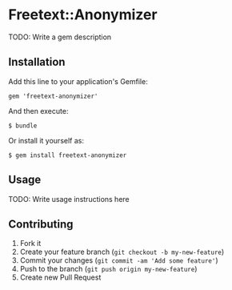 # Freetext::Anonymizer

TODO: Write a gem description

## Installation

Add this line to your application's Gemfile:

    gem 'freetext-anonymizer'

And then execute:

    $ bundle

Or install it yourself as:

    $ gem install freetext-anonymizer

## Usage

TODO: Write usage instructions here

## Contributing

1. Fork it
2. Create your feature branch (`git checkout -b my-new-feature`)
3. Commit your changes (`git commit -am 'Add some feature'`)
4. Push to the branch (`git push origin my-new-feature`)
5. Create new Pull Request
